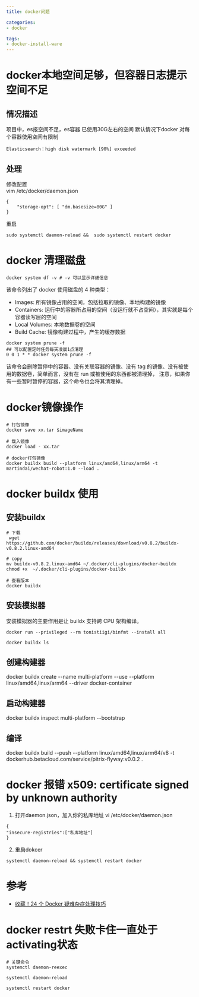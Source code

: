 ```yaml
---
title: docker问题

categories: 
- docker

tags:
- docker-install-ware
---
```


# docker本地空间足够，但容器日志提示空间不足

## 情况描述
项目中，es报空间不足，es容器 已使用30G左右的空间
默认情况下docker 对每个容器使用空间有限制  
```
Elasticsearch：high disk watermark [90%] exceeded
```
<!--more-->

## 处理
修改配置   
vim /etc/docker/daemon.json   
```
{
    "storage-opt": [ "dm.basesize=80G" ]
} 
```
重启 
```
sudo systemctl daemon-reload &&  sudo systemctl restart docker
```

# docker 清理磁盘
```shell
docker system df -v # -v 可以显示详细信息
```
该命令列出了 docker 使用磁盘的 4 种类型：  
* Images: 所有镜像占用的空间，包括拉取的镜像、本地构建的镜像
* Containers: 运行中的容器所占用的空间（没运行就不占空间），其实就是每个容器读写层的空间
* Local Volumes: 本地数据卷的空间
* Build Cache: 镜像构建过程中，产生的缓存数据

```shell
docker system prune -f
## 可以配置定时任务每天凌晨1点清理
0 0 1 * * docker system prune -f
```
该命令会删除暂停中的容器、没有关联容器的镜像、没有 tag 的镜像、没有被使用的数据卷，简单而言，没有在 run 或被使用的东西都被清理掉，
注意，如果你有一些暂时暂停的容器，这个命令也会将其清理掉。


# docker镜像操作
```
# 打包镜像
docker save xx.tar $imageName

# 载入镜像
docker load - xx.tar

# docker打包镜像
docker buildx build --platform linux/amd64,linux/arm64 -t martindai/wechat-robot:1.0 --load .
```


# docker buildx 使用

## 安装buildx
```
# 下载
 wget https://github.com/docker/buildx/releases/download/v0.8.2/buildx-v0.8.2.linux-amd64
 
# copy
mv buildx-v0.8.2.linux-amd64 ~/.docker/cli-plugins/docker-buildx
chmod +x  ~/.docker/cli-plugins/docker-buildx

# 查看版本
docker buildx 
```

## 安装模拟器
安装模拟器的主要作用是让 buildx 支持跨 CPU 架构编译。
```
docker run --privileged --rm tonistiigi/binfmt --install all

docker buildx ls
```
## 创建构建器
docker buildx create --name multi-platform --use --platform linux/amd64,linux/arm64 --driver docker-container

## 启动构建器
docker buildx inspect multi-platform  --bootstrap

## 编译
docker buildx build --push --platform linux/amd64,linux/arm64/v8 -t dockerhub.betacloud.com/service/pitrix-flyway:v0.0.2  .


# docker 报错 x509: certificate signed by unknown authority
1. 打开daemon.json，加入你的私库地址 vi /etc/docker/daemon.json
```
{
"insecure-registries":["私库地址"]
}
```
2. 重启dokcer
```
systemctl daemon-reload && systemctl restart docker
```
# 参考
* [收藏！24 个 Docker 疑难杂症处理技巧](https://www.bilibili.com/read/cv16472262)




# docker restrt 失败卡住一直处于activating状态
```
# 关键命令
systemctl daemon-reexec

systemctl daemon-reload

systemctl restart docker
```